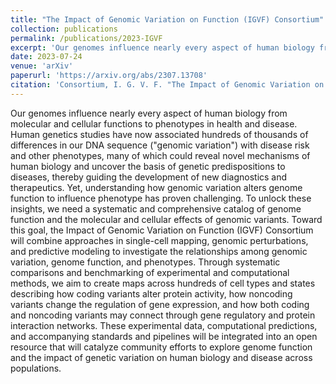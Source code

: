 ```yaml
---
title: "The Impact of Genomic Variation on Function (IGVF) Consortium"
collection: publications
permalink: /publications/2023-IGVF
excerpt: 'Our genomes influence nearly every aspect of human biology from molecular and cellular functions to phenotypes in health and disease. Human genetics studies have now associated hundreds of thousands of differences in our DNA sequence ("genomic variation") with disease risk and other phenotypes, many of which could reveal novel mechanisms of human biology and uncover the basis of genetic predispositions to diseases, thereby guiding the development of new diagnostics and therapeutics. Yet, understanding how genomic variation alters genome function to influence phenotype has proven challenging. To unlock these insights, we need a systematic and comprehensive catalog of genome function and the molecular and cellular effects of genomic variants. Toward this goal, the Impact of Genomic Variation on Function (IGVF) Consortium will combine approaches in single-cell mapping, genomic perturbations, and predictive modeling to investigate the relationships among genomic variation, genome function, and phenotypes. Through systematic comparisons and benchmarking of experimental and computational methods, we aim to create maps across hundreds of cell types and states describing how coding variants alter protein activity, how noncoding variants change the regulation of gene expression, and how both coding and noncoding variants may connect through gene regulatory and protein interaction networks. These experimental data, computational predictions, and accompanying standards and pipelines will be integrated into an open resource that will catalyze community efforts to explore genome function and the impact of genetic variation on human biology and disease across populations.'
date: 2023-07-24
venue: 'arXiv'
paperurl: 'https://arxiv.org/abs/2307.13708'
citation: 'Consortium, I. G. V. F. "The Impact of Genomic Variation on Function (IGVF) Consortium." arXiv preprint arXiv:2307.13708 (2023).'
---
```

Our genomes influence nearly every aspect of human biology from molecular and cellular functions to phenotypes in health and disease. Human genetics studies have now associated hundreds of thousands of differences in our DNA sequence ("genomic variation") with disease risk and other phenotypes, many of which could reveal novel mechanisms of human biology and uncover the basis of genetic predispositions to diseases, thereby guiding the development of new diagnostics and therapeutics. Yet, understanding how genomic variation alters genome function to influence phenotype has proven challenging. To unlock these insights, we need a systematic and comprehensive catalog of genome function and the molecular and cellular effects of genomic variants. Toward this goal, the Impact of Genomic Variation on Function (IGVF) Consortium will combine approaches in single-cell mapping, genomic perturbations, and predictive modeling to investigate the relationships among genomic variation, genome function, and phenotypes. Through systematic comparisons and benchmarking of experimental and computational methods, we aim to create maps across hundreds of cell types and states describing how coding variants alter protein activity, how noncoding variants change the regulation of gene expression, and how both coding and noncoding variants may connect through gene regulatory and protein interaction networks. These experimental data, computational predictions, and accompanying standards and pipelines will be integrated into an open resource that will catalyze community efforts to explore genome function and the impact of genetic variation on human biology and disease across populations.